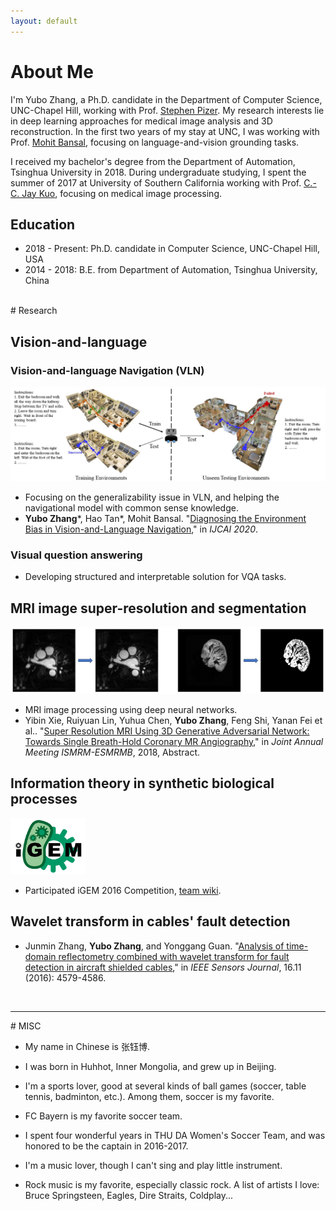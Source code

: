 ```yaml
---
layout: default
---
```


# About Me

I'm Yubo Zhang, a Ph.D. candidate in the Department of Computer Science, UNC-Chapel Hill, working with Prof. [Stephen Pizer](https://cs.unc.edu/people/stephen-m-pizer/). My research interests lie in deep learning approaches for medical image analysis and 3D reconstruction. In the first two years of my stay at UNC, I was working with Prof. [Mohit Bansal](http://www.cs.unc.edu/~mbansal/), focusing on language-and-vision grounding tasks.

I received my bachelor's degree from the Department of Automation, Tsinghua University in 2018. During undergraduate studying, I spent the summer of 2017 at University of Southern California working with Prof. [C.-C. Jay Kuo](https://viterbi.usc.edu/directory/faculty/Kuo/Chung-Chieh), focusing on medical image processing.

## Education

* 2018 - Present: Ph.D. candidate in Computer Science, UNC-Chapel Hill, USA
* 2014 - 2018: B.E. from Department of Automation, Tsinghua University, China

<br>
# Research

## Vision-and-language

### Vision-and-language Navigation (VLN)

![VLN](/assets/img/VLN.jpg)

* Focusing on the generalizability issue in VLN, and helping the navigational model with common sense knowledge.
* **Yubo Zhang**\*, Hao Tan\*, Mohit Bansal. "[Diagnosing the Environment Bias in Vision-and-Language Navigation](https://arxiv.org/abs/2005.03086)," in _IJCAI 2020_.

### Visual question answering

* Developing structured and interpretable solution for VQA tasks.

## MRI image super-resolution and segmentation

![MRI](/assets/img/mri.jpg)

* MRI image processing using deep neural networks.
* Yibin Xie, Ruiyuan Lin, Yuhua Chen, **Yubo Zhang**, Feng Shi, Yanan Fei et al.. "[Super Resolution MRI Using 3D Generative Adversarial Network: Towards Single Breath-Hold Coronary MR Angiography](http://archive.ismrm.org/2018/1050.html)," in _Joint Annual Meeting ISMRM-ESMRMB_, 2018, Abstract.

## Information theory in synthetic biological processes

<img width="120" height="90" src="/assets/img/igem.png"/>

* Participated iGEM 2016 Competition, [team wiki](http://2016.igem.org/Team:Tsinghua-A).

## Wavelet transform in cables' fault detection

* Junmin Zhang, **Yubo Zhang**, and Yonggang Guan. "[Analysis of time-domain reflectometry combined with wavelet transform for fault detection in aircraft shielded cables](https://ieeexplore.ieee.org/document/7442073)," in _IEEE Sensors Journal_, 16.11 (2016): 4579-4586.

<br>
<HR SIZE=2>
# MISC

* My name in Chinese is 张钰博.
* I was born in Huhhot, Inner Mongolia, and grew up in Beijing.

* I'm a sports lover, good at several kinds of ball games (soccer, table tennis, badminton, etc.). Among them, soccer is my favorite.
* FC Bayern is my favorite soccer team.
* I spent four wonderful years in THU DA Women's Soccer Team, and was honored to be the captain in 2016-2017.

* I'm a music lover, though I can't sing and play little instrument.
* Rock music is my favorite, especially classic rock. A list of artists I love: Bruce Springsteen, Eagles, Dire Straits, Coldplay...